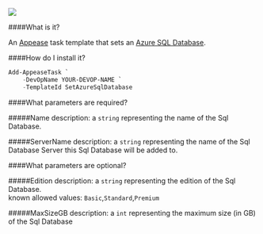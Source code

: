![](https://ci.appveyor.com/api/projects/status/snr9hsdt7ut9g56y?svg=true)

####What is it?

An [Appease](http://appease.io) task template that sets an [Azure SQL Database](http://azure.microsoft.com/en-us/services/sql-database/).

####How do I install it?

```PowerShell
Add-AppeaseTask `
    -DevOpName YOUR-DEVOP-NAME `
    -TemplateId SetAzureSqlDatabase
```

####What parameters are required?

#####Name
description: a `string` representing the name of the Sql Database.

#####ServerName
description: a `string` representing the name of the Sql Database Server this Sql Database will be added to.

####What parameters are optional?

#####Edition
description: a `string` representing the edition of the Sql Database.  
known allowed values: `Basic`,`Standard`,`Premium`

#####MaxSizeGB
description: a `int` representing the maximum size (in GB) of the Sql Database
